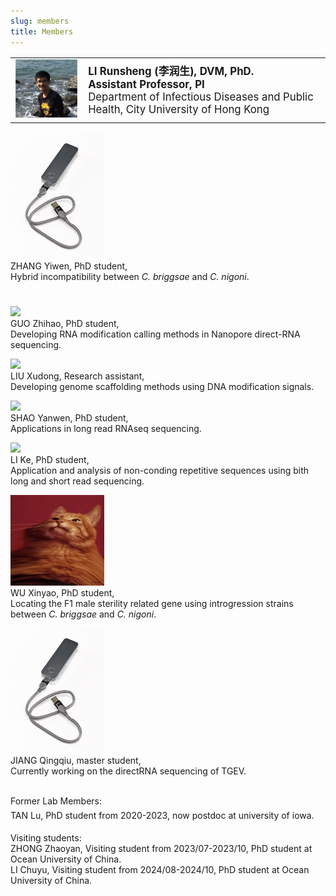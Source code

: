 ```yaml
---
slug: members
title: Members
---
```




<style>
    @media only screen and (max-width: 768px) {
        td {
            display: block;
        }
    }
</style>

<link rel="stylesheet" href="https://cdn.jsdelivr.net/gh/jpswalsh/academicons/css/academicons.min.css">

<table style="border:none; font-size: 120%; width:100%;">
   <tr style="border:none;"> 
    <td style="border:none;"><img src="/images/members/lrs.png" width='200px'></td>
    <td style="border:none;"><strong>LI Runsheng (李润生), DVM, PhD.<br>
        Assistant Professor, PI </strong><br>
        Department of Infectious Diseases and Public Health, City University of Hong Kong
        <br>
        <a href="https://github.com/runsheng/" aria-label="Github">
            <i class="fa fa-github fa-2x" aria-hidden="true" style="font-size: 150%;"></i></a>
        <a href="https://twitter.com/Runsheng_li/" aria-label="Twitter">
            <i class="fa fa-twitter fa-2x" aria-hidden="true" style="font-size: 150%;"></i></a>
        <a href="https://scholar.google.com/citations?user=aIFBO38AAAAJ&hl=en" aria-label="GoogleScholar">    
            <i class="ai ai-google-scholar ai-2x" style="font-size: 150%;"></i></a>
        <a href="https://orcid.org/0000-0003-1563-1844" aria-label="Orcid">    
            <i class="ai ai-orcid ai-2x" style="font-size: 150%;"></i></a>   
        <a href="https://pubmed.ncbi.nlm.nih.gov/?term=LI%2C%20runsheng[Author]" aria-label="Pubmed">    
            <i class="ai ai-pubmed ai-2x" style="font-size: 150%;"></i></a>                               
    </td>
  </tr> 
</table> 

<tr>

<img src="/images/members/minion2.jpg" width='150px'><br>
ZHANG Yiwen, PhD student, <br> Hybrid incompatibility between _C. briggsae_ and _C. nigoni_. 
<a href="https://scholars.cityu.edu.hk/en/persons/yiwen-zhang(363c3c5d-9603-4042-ae8c-539047a60983).html" aria-label="GoogleScholar">    
<i class=" ai ai-google-scholar ai-2x" style="font-size: 150%;"></i></a> <br> 

<img src="https://avatars.githubusercontent.com/u/76717431" width='150px'></td> <br>
GUO Zhihao, PhD student, <br> Developing RNA modification calling methods in Nanopore direct-RNA sequencing.
<br>
<a href="https://github.com/JeremyQuo" aria-label="Github"> 
<i class="fa fa-github fa-2x" aria-hidden="true" style="font-size: 150%;"></i></a>

<img src="https://avatars.githubusercontent.com/u/109017230" width='150px'></td> <br>
LIU Xudong, Research assistant, <br> Developing genome scaffolding methods using DNA modification signals.
<br>
<a href="https://github.com/lxd98" aria-label="Github">
<i class="fa fa-github fa-2x" aria-hidden="true" style="font-size: 150%;"></i></a>

<img src="https://avatars.githubusercontent.com/u/97601038" width='150px'></td> <br>
SHAO Yanwen, PhD student, <br> Applications in long read RNAseq sequencing.
<br>
<a href="https://github.com/sz1875597589" aria-label="Github">
<i class="fa fa-github fa-2x" aria-hidden="true" style="font-size: 150%;"></i></a>

<img src="https://avatars.githubusercontent.com/u/52870888" width='150px'></td> <br>
LI Ke, PhD student, <br> Application and analysis of non-conding repetitive sequences using bith long and short read sequencing.
<br>
<a href="https://github.com/nimua" aria-label="Github">
<i class="fa fa-github fa-2x" aria-hidden="true" style="font-size: 150%;"></i></a>

<img src="/images/members/wxy.jpeg" width='150px'><br>
WU Xinyao, PhD student, <br> Locating the F1 male sterility related gene using introgression strains between _C. briggsae_ and _C. nigoni_. 
 <br> 

<img src="/images/members/minion2.jpg" width='150px'><br>
JIANG Qingqiu, master student, <br> Currently working on the directRNA sequencing of TGEV.  
 <br> 
    
</tr> 

<tr> 
Former Lab Members:<br> 
TAN Lu, PhD student from 2020-2023, now postdoc at university of iowa. 
<a href="https://scholars.cityu.edu.hk/en/persons/lu-tan(555e8ede-cc0f-4da9-b9b3-62ef54de27a4).html" aria-label="GoogleScholar">    
<i class=" ai ai-google-scholar ai-2x" style="font-size: 150%;"></i></a> <br>
<br>
</tr> 


<tr> 
Visiting students:<br> 
ZHONG Zhaoyan, Visiting student from 2023/07-2023/10, PhD student at Ocean University of China. <br> 
LI Chuyu, Visiting student from 2024/08-2024/10, PhD student at Ocean University of China. <br>
</tr> 



</table> 




